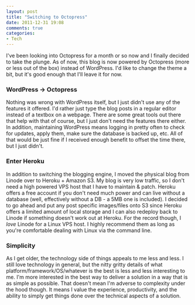 ```yaml
---
layout: post
title: "Switching to Octopress"
date: 2011-12-31 19:08
comments: true
categories: 
- Tech
---
```

I've been looking into Octopress for a month or so now and I finally decided to take the plunge.  As of now, this blog is now powered by Octopress (more or less out of the box) instead of WordPress.  I'd like to change the theme a bit, but it's good enough that I'll leave it for now.

### WordPress -> Octopress
Nothing was wrong with WordPress itself, but I just didn't use any of the features it offered.  I'd rather just type the blog posts in a regular editor instead of a textbox on a webpage.  There are some great tools out there that help with that of course, but I just don't need the features there either.  In addition, maintaining WordPress means logging in pretty often to check for updates, apply them, make sure the database is backed up, etc.  All of that would be just fine if I received enough benefit to offset the time there, but I just didn't.

### Enter Heroku
In addition to switching the blogging engine, I moved the physical blog from Linode over to Heroku + Amazon S3.  My blog is very low traffic, so I don't need a high powered VPS host that I have to maintain & patch.  Heroku offers a free account if you don't need much power and can live without a database (well, effectively without a DB - a 5MB one is included).  I decided to go ahead and put any post specific images/files onto S3 since Heroku offers a limited amount of local storage and I can also redeploy back to Linode if something doesn't work out at Heroku.  For the record though, I *love* Linode for a Linux VPS host.  I highly recommend them as long as you're comfortable dealing with Linux via the command line.

### Simplicity
As I get older, the technology side of things appeals to me less and less.  I still love technology in general, but the nitty gritty details of what platform/framework/OS/whatever is the best is less and less interesting to me.  I'm more interested in the best way to deliver a solution in a way that is as simple as possible.  That doesn't mean I'm adverse to complexity under the hood though. It means I value the experience, productivity, and the ability to simply get things done over the technical aspects of a solution.